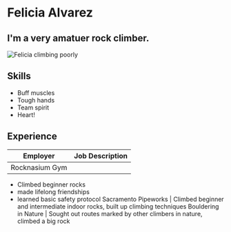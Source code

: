 # Felicia Alvarez
## I'm a very amatuer rock climber.
![Felicia climbing poorly](/IMG_4246.JPG)
## Skills
* Buff muscles
* Tough hands
* Team spirit
* Heart!
## Experience
Employer | Job Description
------------ | -------------
Rocknasium Gym | 
* Climbed beginner rocks
* made lifelong friendships 
* learned basic safety protocol
Sacramento Pipeworks | Climbed beginner and intermediate indoor rocks, built up climbing techniques
Bouldering in Nature | Sought out routes marked by other climbers in nature, climbed a big rock
